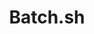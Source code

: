 ---
git: https://github.com/batchcorp
logohandle: batchsh
sort: batchsh
title: Batch.sh
twitter: https://x.com/batchsh
website: https://batch.sh/
---